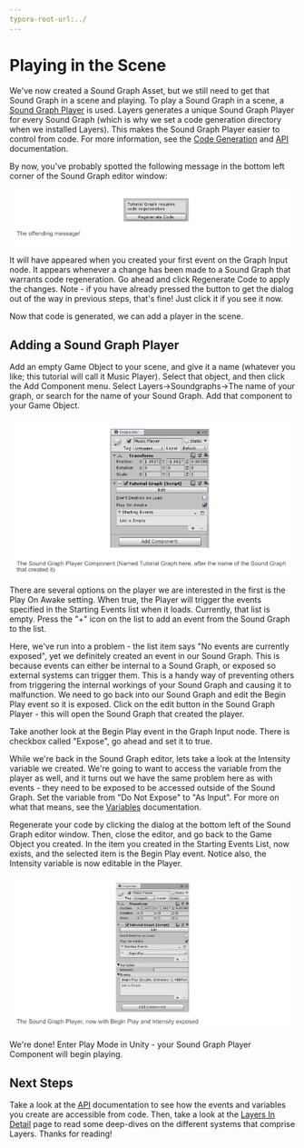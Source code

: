 ```yaml
---
typora-root-url:../
---
```


# Playing in the Scene

We've now created a Sound Graph Asset, but we still need to get that Sound Graph in a scene and playing. To play a Sound Graph in a scene, a [Sound Graph Player](Sound-Graph-Playback) is used. Layers generates a unique Sound Graph Player for every Sound Graph (which is why we set a code generation directory when we installed Layers). This makes the Sound Graph Player easier to control from code. For more information, see the [Code Generation](Code-Generation) and [API](API) documentation.

By now, you've probably spotted the following message in the bottom left corner of the Sound Graph editor window:

![Tutorial-RegenerateCode.png](/IMG/Tutorial-RegenerateCode.png)

It will have appeared when you created your first event on the Graph Input node. It appears whenever a change has been made to a Sound Graph that warrants code regeneration. Go ahead and click Regenerate Code to apply the changes. Note - if you have already pressed the button to get the dialog out of the way in previous steps, that's fine! Just click it if you see it now.

Now that code is generated, we can add a player in the scene.

## Adding a Sound Graph Player

Add an empty Game Object to your scene, and give it a name (whatever you like; this tutorial will call it Music Player). Select that object, and then click the Add Component menu. Select Layers->Soundgraphs->The name of your graph, or search for the name of your Sound Graph. Add that component to your Game Object.

![Tutorial-TheSoundGraphComponent.png](/IMG/Tutorial-TheSoundGraphComponent.png)

There are several options on the player we are interested in the first is the Play On Awake setting. When true, the Player will trigger the events specified in the Starting Events list when it loads. Currently, that list is empty. Press the "+" icon on the list to add an event from the Sound Graph to the list.

Here, we've run into a problem - the list item says "No events are currently exposed", yet we definitely created an event in our Sound Graph. This is because events can either be internal to a Sound Graph, or exposed so external systems can trigger them. This is a handy way of preventing others from triggering the internal workings of your Sound Graph and causing it to malfunction. We need to go back into our Sound Graph and edit the Begin Play event so it is exposed. Click on the edit button in the Sound Graph Player - this will open the Sound Graph that created the player.

Take another look at the Begin Play event in the Graph Input node. There is checkbox called "Expose", go ahead and set it to true.

While we're back in the Sound Graph editor, lets take a look at the Intensity variable we created. We're going to want to access the variable from the player as well, and it turns out we have the same problem here as with events - they need to be exposed to be accessed outside of the Sound Graph. Set the variable from "Do Not Expose" to "As Input". For more on what that means, see the [Variables](Variables) documentation.

Regenerate your code by clicking the dialog at the bottom left of the Sound Graph editor window. Then, close the editor, and go back to the Game Object you created. In the item you created in the Starting Events List, now exists, and the selected item is the Begin Play event. Notice also, the Intensity variable is now editable in the Player.

![Tutorial-PlayerWithExposure.png](/IMG/Tutorial-PlayerWithExposure.png)

We're done! Enter Play Mode in Unity - your Sound Graph Player Component will begin playing.

## Next Steps

Take a look at the [API](API) documentation to see how the events and variables you create are accessible from code. Then, take a look at the [Layers In Detail](Layers-In-Detail) page to read some deep-dives on the different systems that comprise Layers. Thanks for reading!
